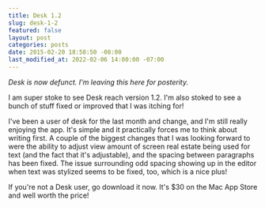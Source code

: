 ```yaml
---
title: Desk 1.2
slug: desk-1-2
featured: false
layout: post
categories: posts
date: 2015-02-20 18:58:50 -08:00
last_modified_at: 2022-02-06 14:00:00 -07:00
---
```


_Desk is now defunct. I'm leaving this here for posterity._

I am super stoke to see Desk reach version 1.2. I'm also stoked to see a bunch of stuff fixed or improved that I was itching for!

I've been a user of desk for the last month and change, and I'm still really enjoying the app. It's simple and it practically forces me to think about writing first. A couple of the biggest changes that I was looking forward to were the ability to adjust view amount of screen real estate being used for text (and the fact that it's adjustable), and the spacing between paragraphs has been fixed. The issue surrounding odd spacing showing up in the editor when text was stylized seems to be fixed, too, which is a nice plus!

If you're not a Desk user, go download it now. It's $30 on the Mac App Store and well worth the price!

